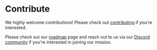 # Contribute

We highly welcome contributions! Please check out [contributing](https://github.com/assafelovic/RepIntel_AI/blob/master/CONTRIBUTING.md) if you're interested.

Please check out our [roadmap](https://trello.com/b/3O7KBePw/RepIntel_AI-roadmap) page and reach out to us via our [Discord community](https://discord.gg/QgZXvJAccX) if you're interested in joining our mission.